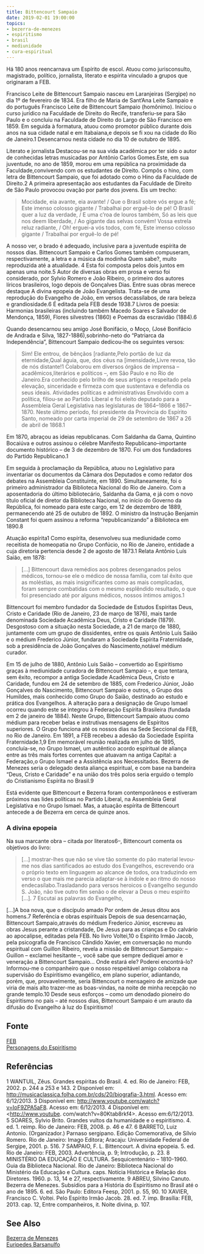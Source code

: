 ```yaml
---
title: Bittencourt Sampaio
date: 2019-02-01 19:00:00
topics:
- bezerra-de-menezes
- espiritismo
- brasil
- mediunidade
- cura-espiritual
---
```


Há 180 anos reencarnava um Espírito de escol. Atuou como jurisconsulto, magistrado, político, jornalista, literato e espírita vinculado a grupos que originaram a FEB.

Francisco Leite de Bittencourt Sampaio nasceu em Laranjeiras (Sergipe) no dia 1º de fevereiro de 1834. Era filho de Maria de Sant’Ana Leite Sampaio e do português Francisco Leite de Bittencourt Sampaio (homônimo). Iniciou o curso jurídico na Faculdade de Direito do Recife, transferiu-se para São Paulo e o concluiu na Faculdade de Direito do  Largo de São Francisco em 1859. Em seguida à formatura, atuou como promotor público durante dois anos na sua cidade natal e em Itabaiana,e depois se fi xou na cidade do Rio de Janeiro.1 Desencarnou nesta cidade no dia 10 de outubro de 1895.

Literato e jornalista Destacou-se na sua vida acadêmica por ter sido o autor de conhecidas letras musicadas por Antônio Carlos Gomes.Este, em sua juventude, no ano de 1859, morou em uma república na proximidade da Faculdade,convivendo com os estudantes de Direito. Compôs o hino, com letra de Bittencourt Sampaio, que foi adotado como o Hino da Faculdade de Direito.2 A primeira apresentação aos estudantes da Faculdade de Direito de São Paulo provocou ovação por parte dos jovens. Eis um trecho:

> Mocidade, eia avante, eia avante! / Que o Brasil sobre vós ergue a fé; Este imenso colosso gigante / Trabalhai por erguê-lo de pé! O Brasil quer a luz da verdade, / E uma c’roa de louros também, Só as leis que nos deem liberdade, / Ao gigante das selvas convém! Vossa estrela reluz radiante, / Oh! erguei-a vós todos, com fé, Este imenso colosso gigante / Trabalhai por erguê-lo de pé!

A nosso ver, o brado é adequado, inclusive para a juventude espírita de nossos dias. Bittencourt Sampaio e Carlos Gomes também compuseram, respectivamente, a letra e a música da modinha Quem sabe?, muito reproduzida até a atualidade. 4 Esta foi composta pelos dois juntos em apenas uma noite.5 Autor de diversas obras em prosa e verso foi considerado, por Sylvio Romero e João Ribeiro, o primeiro dos autores líricos brasileiros, logo depois de Gonçalves Dias. Entre suas obras merece destaque A divina epopeia de João Evangelista.
Trata-se de uma reprodução do Evangelho de João, em versos decassílabos, de rara beleza e grandiosidade.6 É editada pela FEB desde 1938.7 Livros de poesia: Harmonias brasileiras (incluindo também Macedo Soares e Salvador de Mendonça, 1859), Flores silvestres (1860) e Poemas da escravidão (1884).6

Quando desencarnou seu amigo José Bonifácio, o Moço, (José Bonifácio de Andrada e Silva, 1827-1886),sobrinho-neto do “Patriarca da Independência”, Bittencourt Sampaio dedicou-lhe os seguintes versos:

> Sim! Ele entrou, de bênçãos [radiante,Pelo portão de luz da eternidade,Qual águia, que, dos céus na [imensidade,Livre revoa, tão de nós distante!1
Colaborou em diversos órgãos de imprensa – acadêmicos,literários e políticos –, em São Paulo e no Rio de Janeiro.Era conhecido pelo brilho de seus artigos e respeitado pela elevação, sinceridade e firmeza com que  sustentava e defendia os seus ideais.
Atividades políticas e administrativas Envolvido com a política, filiou-se ao Partido Liberal e foi eleito deputado para a Assembleia Geral Legislativa nas legislaturas de 1864–1866 e 1867–1870. Neste último período, foi presidente da Província do Espírito Santo, nomeado por carta imperial de 29 de setembro de 1867 a 26 de abril de 1868.1

Em 1870, abraçou as ideias republicanas. Com Saldanha da Gama, Quintino Bocaiúva e outros assinou o célebre Manifesto Republicano–importante documento histórico – de 3 de dezembro de 1870. Foi um dos fundadores do Partido Republicano.1

Em seguida à proclamação da República, atuou no Legislativo para inventariar os documentos da Câmara dos Deputados e como redator dos debates na Assembleia Constituinte, em 1890. Simultaneamente, foi o primeiro administrador da Biblioteca Nacional do Rio de Janeiro. Com a aposentadoria do último bibliotecário, Saldanha da Gama, e já com o novo título oficial de diretor da Biblioteca Nacional, no início do Governo da República, foi nomeado para este cargo, em 12 de dezembro de 1889, permanecendo até 25 de outubro de 1892. O ministro da Instrução Benjamin Constant foi quem assinou a reforma “republicanizando” a Biblioteca em 1890.8

Atuação espírita1 Como espírita, desenvolveu sua mediunidade como receitista de homeopatia no Grupo Confúcio, no Rio de Janeiro, entidade a cuja diretoria pertencia desde 2 de agosto de 1873.1 Relata Antônio Luís Saião, em 1878:

> [...] Bittencourt dava remédios aos pobres desenganados pelos médicos, tornou-se ele o médico de nossa família, com tal êxito que as moléstias, as mais insignificantes como as mais complicadas, foram sempre combatidas com o mesmo esplêndido resultado, o que foi presenciado até por alguns médicos, nossos íntimos amigos.1

Bittencourt foi membro fundador da Sociedade de Estudos Espíritas Deus, Cristo e Caridade (Rio de Janeiro, 23 de março de 1876), mais tarde denominada Sociedade Acadêmica Deus, Cristo e Caridade (1879). Desgostoso com a situação nesta Sociedade, a 21 de março de 1880, juntamente com um grupo de dissidentes, entre os quais Antônio Luís Saião e o médium Frederico Júnior, fundaram a Sociedade Espírita Fraternidade, sob a presidência de João Gonçalves do Nascimento,notável médium curador.

Em 15 de julho de 1880, Antônio Luís Saião – convertido ao Espiritismo graças à mediunidade curadora de Bittencourt Sampaio –, e que tentara, sem êxito, recompor a antiga Sociedade Acadêmica Deus, Cristo e Caridade, fundou em 24 de setembro de 1885, com Frederico Júnior, João Gonçalves do Nascimento, Bittencourt Sampaio e outros, o Grupo dos Humildes, mais conhecido como Grupo do Saião, destinado ao estudo e prática dos Evangelhos. A alteração para a designação de Grupo Ismael ocorreu quando este se integrou à Federação Espírita Brasileira (fundada em 2 de janeiro de 1884). Neste Grupo, Bittencourt Sampaio atuou como médium para receber belas e instrutivas mensagens de Espíritos superiores. O Grupo funciona até os nossos dias na Sede Seccional da FEB, no Rio de Janeiro. Em 1891, a FEB recebeu a adesão da Sociedade Espírita Fraternidade.1,9 Em memorável reunião realizada em julho de 1895, concluía-se, no Grupo Ismael, um autêntico acordo espiritual de aliança entre as três mais fortes correntes que atuavam na antiga Capital: a Federação,o Grupo Ismael e a Assistência aos Necessitados. Bezerra de Menezes seria o delegado desta aliança espiritual, e com base na bandeira “Deus, Cristo e Caridade” e na união dos três polos seria erguido o templo do Cristianismo Espírita no Brasil.9

Está evidente que Bittencourt e Bezerra foram contemporâneos e estiveram próximos nas lides políticas no Partido Liberal, na Assembleia Geral Legislativa e no Grupo Ismael. Mas, a atuação espírita de Bittencourt antecede a de Bezerra em cerca de quinze anos.

### A divina epopeia 
Na sua marcante obra – citada por literatos6–, Bittencourt comenta os objetivos do livro:

> [...] mostrar-lhes que não se vive tão somente do pão material levou-me nos dias santificados ao estudo dos Evangelhos, escrevendo ora o próprio texto em linguagem ao alcance de todos, ora traduzindo em verso o que mais me parecia adaptar-se à índole e ao ritmo do nosso endecasílabo.Trasladando para versos heroicos o Evangelho segundo S. João, não tive outro fim senão o de elevar a Deus o meu espírito [...]. 7 Escutai as palavras do Evangelho,

[...]A boa nova, que o discípulo amado Por ordem de Jesus ditou aos homens.7
Referência e obras espirituais Depois de sua desencarnação, Bittencourt Sampaio,através do médium Frederico Júnior, escreveu as obras Jesus perante a cristandade, De Jesus para as crianças e Do calvário ao apocalipse, editadas pela FEB. No livro Voltei,10 o Espírito Irmão Jacob, pela psicografia de Francisco Cândido Xavier, em conversação no mundo espiritual com Guillon Ribeiro, revela a missão de Bittencourt Sampaio:
– Guillon – exclamei hesitante –, você sabe que sempre dediquei amor e veneração a Bittencourt Sampaio... Onde estará ele? Poderei encontrá-lo? Informou-me o companheiro que o nosso respeitável amigo colabora na supervisão do Espiritismo evangélico, em plano superior, adiantando, porém, que, provavelmente, seria Bittencourt o mensageiro de amizade que viria de mais alto trazer-me as boas-vindas, na noite de minha recepção no grande templo.10 Desde seus esforços – como um denodado pioneiro do Espiritismo no país – até nossos dias, Bittencourt Sampaio é um arauto da difusão do Evangelho à luz do Espiritismo!

## Fonte
[FEB](//www.febnet.org.br/ba/file/Pesquisa/Biografias/Bittencourt%20Sampaio.pdf)  
[Personagens do Espiritismo](https://personagensdoespiritismo.blogspot.com/2014/02/bittencourt-sampaio_20.html)  

## Referências 
1 WANTUIL, Zêus. Grandes espíritas do Brasil. 4. ed. Rio de Janeiro: FEB, 2002. p. 244 a 253 e 143.
2 Disponível em: <http://musicaclassica.folha.com.br/cds/20/biografia-3.html>. Acesso em: 6/12/2013.
3 Disponível em: <http://www.youtube.com/watch?v=IoF9ZPA5aF8>. Acesso em: 6/12/2013.
4 Disponível em: <http://www.youtube. com/watch?v=80Ktab8rkf4>. Acesso em:6/12/2013.
5 SOARES, Sylvio Brito. Grandes vultos da humanidade e o espiritismo. 4. ed. 1. reimp. Rio de Janeiro: FEB, 2008. p. 46 e 47.
6 BARRETO, Luiz Antonio. (Organizador.) Parnaso sergipano. Edição Comemorativa, de Sílvio Romero. Rio de Janeiro: Imago Editora; Aracaju: Universidade Federal de Sergipe, 2001. p. 516.
7 SAMPAIO, F. L. Bittencourt. A divina epopeia. 5. ed. Rio de Janeiro: FEB, 2003. Advertência, p. 9; Introdução, p. 23.
8 MINISTÉRIO DA EDUCAÇÃO E CULTURA. Sesquicentenário – 1810-1960. Guia da Biblioteca Nacional. Rio de Janeiro: Biblioteca Nacional do Ministério da Educação e Cultura. caps. Notícia Histórica e Relação dos Diretores. 1960. p. 13, 14 e 27, respectivamente.
9 ABREU, Silvino Canuto. Bezerra de Menezes. Subsídios para a História do Espiritismo no Brasil até o ano de 1895. 6. ed. São Paulo: Editora Feesp, 2001. p. 55, 90.
10 XAVIER, Francisco C. Voltei. Pelo Espírito Irmão Jacob. 28. ed. 7. imp. Brasília: FEB, 2013. cap. 12, Entre companheiros, it. Noite divina, p. 107.


## See Also
[Bezerra de Menezes](../bezerra-de-menezes)  
[Euripedes Barsanulfo](../euripedes-barsanulfo)  
